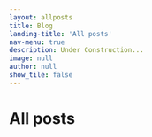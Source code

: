```yaml
---
layout: allposts
title: Blog
landing-title: 'All posts'
nav-menu: true
description: Under Construction...
image: null
author: null
show_tile: false
---
```


<h1>All posts</h1>
